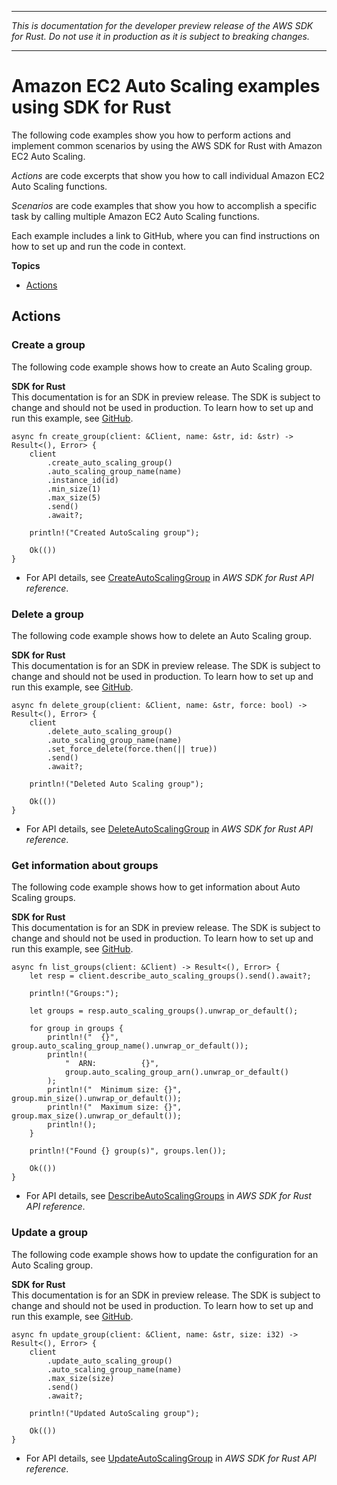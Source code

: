 --------

 *This is documentation for the developer preview release of the AWS SDK for Rust\. Do not use it in production as it is subject to breaking changes\.* 

--------

# Amazon EC2 Auto Scaling examples using SDK for Rust<a name="rust_auto-scaling_code_examples"></a>

The following code examples show you how to perform actions and implement common scenarios by using the AWS SDK for Rust with Amazon EC2 Auto Scaling\.

*Actions* are code excerpts that show you how to call individual Amazon EC2 Auto Scaling functions\.

*Scenarios* are code examples that show you how to accomplish a specific task by calling multiple Amazon EC2 Auto Scaling functions\.

Each example includes a link to GitHub, where you can find instructions on how to set up and run the code in context\.

**Topics**
+ [Actions](#w14aac14b9c29c13)

## Actions<a name="w14aac14b9c29c13"></a>

### Create a group<a name="auto-scaling_CreateAutoScalingGroup_rust_topic"></a>

The following code example shows how to create an Auto Scaling group\.

**SDK for Rust**  
This documentation is for an SDK in preview release\. The SDK is subject to change and should not be used in production\.
 To learn how to set up and run this example, see [GitHub](https://github.com/awsdocs/aws-doc-sdk-examples/tree/main/rust_dev_preview/autoscaling#code-examples)\. 
  

```
async fn create_group(client: &Client, name: &str, id: &str) -> Result<(), Error> {
    client
        .create_auto_scaling_group()
        .auto_scaling_group_name(name)
        .instance_id(id)
        .min_size(1)
        .max_size(5)
        .send()
        .await?;

    println!("Created AutoScaling group");

    Ok(())
}
```
+  For API details, see [CreateAutoScalingGroup](https://docs.rs/releases/search?query=aws-sdk) in *AWS SDK for Rust API reference*\. 

### Delete a group<a name="auto-scaling_DeleteAutoScalingGroup_rust_topic"></a>

The following code example shows how to delete an Auto Scaling group\.

**SDK for Rust**  
This documentation is for an SDK in preview release\. The SDK is subject to change and should not be used in production\.
 To learn how to set up and run this example, see [GitHub](https://github.com/awsdocs/aws-doc-sdk-examples/tree/main/rust_dev_preview/autoscaling#code-examples)\. 
  

```
async fn delete_group(client: &Client, name: &str, force: bool) -> Result<(), Error> {
    client
        .delete_auto_scaling_group()
        .auto_scaling_group_name(name)
        .set_force_delete(force.then(|| true))
        .send()
        .await?;

    println!("Deleted Auto Scaling group");

    Ok(())
}
```
+  For API details, see [DeleteAutoScalingGroup](https://docs.rs/releases/search?query=aws-sdk) in *AWS SDK for Rust API reference*\. 

### Get information about groups<a name="auto-scaling_DescribeAutoScalingGroups_rust_topic"></a>

The following code example shows how to get information about Auto Scaling groups\.

**SDK for Rust**  
This documentation is for an SDK in preview release\. The SDK is subject to change and should not be used in production\.
 To learn how to set up and run this example, see [GitHub](https://github.com/awsdocs/aws-doc-sdk-examples/tree/main/rust_dev_preview/autoscaling#code-examples)\. 
  

```
async fn list_groups(client: &Client) -> Result<(), Error> {
    let resp = client.describe_auto_scaling_groups().send().await?;

    println!("Groups:");

    let groups = resp.auto_scaling_groups().unwrap_or_default();

    for group in groups {
        println!("  {}", group.auto_scaling_group_name().unwrap_or_default());
        println!(
            "  ARN:          {}",
            group.auto_scaling_group_arn().unwrap_or_default()
        );
        println!("  Minimum size: {}", group.min_size().unwrap_or_default());
        println!("  Maximum size: {}", group.max_size().unwrap_or_default());
        println!();
    }

    println!("Found {} group(s)", groups.len());

    Ok(())
}
```
+  For API details, see [DescribeAutoScalingGroups](https://docs.rs/releases/search?query=aws-sdk) in *AWS SDK for Rust API reference*\. 

### Update a group<a name="auto-scaling_UpdateAutoScalingGroup_rust_topic"></a>

The following code example shows how to update the configuration for an Auto Scaling group\.

**SDK for Rust**  
This documentation is for an SDK in preview release\. The SDK is subject to change and should not be used in production\.
 To learn how to set up and run this example, see [GitHub](https://github.com/awsdocs/aws-doc-sdk-examples/tree/main/rust_dev_preview/autoscaling#code-examples)\. 
  

```
async fn update_group(client: &Client, name: &str, size: i32) -> Result<(), Error> {
    client
        .update_auto_scaling_group()
        .auto_scaling_group_name(name)
        .max_size(size)
        .send()
        .await?;

    println!("Updated AutoScaling group");

    Ok(())
}
```
+  For API details, see [UpdateAutoScalingGroup](https://docs.rs/releases/search?query=aws-sdk) in *AWS SDK for Rust API reference*\. 